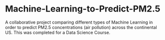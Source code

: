 # Machine-Learning-to-Predict-PM2.5
A collaborative project comparing different types of Machine Learning in order to predict PM2.5 concentrations (air pollution) across the continental US. This was completed for a Data Science Course.
